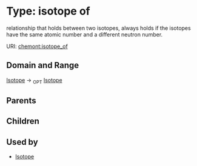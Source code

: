 
# Type: isotope of


relationship that holds between two isotopes, always holds if the isotopes have the same atomic number and a different neutron number.

URI: [chemont:isotope_of](http://w3id.org/chemontisotope_of)


## Domain and Range

[Isotope](Isotope.md) ->  <sub>OPT</sub> [Isotope](Isotope.md)

## Parents


## Children


## Used by

 * [Isotope](Isotope.md)
